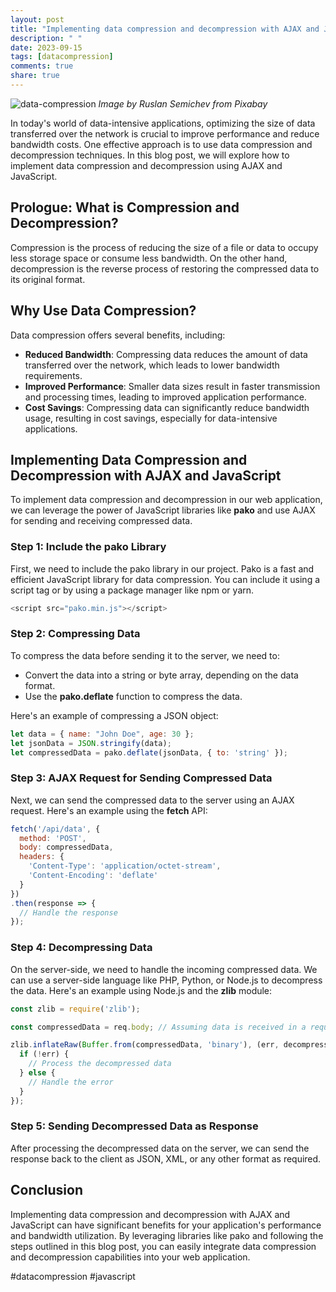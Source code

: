 ```yaml
---
layout: post
title: "Implementing data compression and decompression with AJAX and JavaScript"
description: " "
date: 2023-09-15
tags: [datacompression]
comments: true
share: true
---
```


![data-compression](https://example.com/data-compression.png)
*Image by Ruslan Semichev from Pixabay*

In today's world of data-intensive applications, optimizing the size of data transferred over the network is crucial to improve performance and reduce bandwidth costs. One effective approach is to use data compression and decompression techniques. In this blog post, we will explore how to implement data compression and decompression using AJAX and JavaScript.

## Prologue: What is Compression and Decompression?
Compression is the process of reducing the size of a file or data to occupy less storage space or consume less bandwidth. On the other hand, decompression is the reverse process of restoring the compressed data to its original format.

## Why Use Data Compression?
Data compression offers several benefits, including:
- **Reduced Bandwidth**: Compressing data reduces the amount of data transferred over the network, which leads to lower bandwidth requirements.
- **Improved Performance**: Smaller data sizes result in faster transmission and processing times, leading to improved application performance.
- **Cost Savings**: Compressing data can significantly reduce bandwidth usage, resulting in cost savings, especially for data-intensive applications.

## Implementing Data Compression and Decompression with AJAX and JavaScript
To implement data compression and decompression in our web application, we can leverage the power of JavaScript libraries like **pako** and use AJAX for sending and receiving compressed data.

### Step 1: Include the pako Library
First, we need to include the pako library in our project. Pako is a fast and efficient JavaScript library for data compression. You can include it using a script tag or by using a package manager like npm or yarn.

```javascript
<script src="pako.min.js"></script>
```

### Step 2: Compressing Data
To compress the data before sending it to the server, we need to:
- Convert the data into a string or byte array, depending on the data format.
- Use the **pako.deflate** function to compress the data.

Here's an example of compressing a JSON object:

```javascript
let data = { name: "John Doe", age: 30 };
let jsonData = JSON.stringify(data);
let compressedData = pako.deflate(jsonData, { to: 'string' });
```

### Step 3: AJAX Request for Sending Compressed Data
Next, we can send the compressed data to the server using an AJAX request. Here's an example using the **fetch** API:

```javascript
fetch('/api/data', {
  method: 'POST',
  body: compressedData,
  headers: {
    'Content-Type': 'application/octet-stream',
    'Content-Encoding': 'deflate'
  }
})
.then(response => {
  // Handle the response
});
```

### Step 4: Decompressing Data
On the server-side, we need to handle the incoming compressed data. We can use a server-side language like PHP, Python, or Node.js to decompress the data. Here's an example using Node.js and the **zlib** module:

```javascript
const zlib = require('zlib');

const compressedData = req.body; // Assuming data is received in a request body

zlib.inflateRaw(Buffer.from(compressedData, 'binary'), (err, decompressedData) => {
  if (!err) {
    // Process the decompressed data
  } else {
    // Handle the error
  }
});
```

### Step 5: Sending Decompressed Data as Response
After processing the decompressed data on the server, we can send the response back to the client as JSON, XML, or any other format as required.

## Conclusion
Implementing data compression and decompression with AJAX and JavaScript can have significant benefits for your application's performance and bandwidth utilization. By leveraging libraries like pako and following the steps outlined in this blog post, you can easily integrate data compression and decompression capabilities into your web application.

#datacompression #javascript